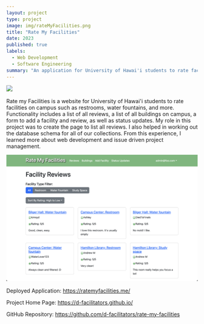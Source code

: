 ```yaml
---
layout: project
type: project
image: img/rateMyFacilities.png
title: "Rate My Facilities"
date: 2023
published: true
labels:
  - Web Development
  - Software Engineering
summary: "An application for University of Hawai'i students to rate facilities on campus such as restrooms, water fountains, and more."
---
```


<img class="img-fluid" src="../img/landingPage.png">

Rate my Facilities is a website for University of Hawai'i students to rate facilities on campus such as restrooms, water fountains, and more. Functionality includes a list of all reviews, a list of all buildings on campus, a form to add a facility and review, as well as status updates. My role in this project was to create the page to list all reviews. I also helped in working out the database schema for all of our collections. From this experience, I learned more about web development and issue driven project management. 

<img class="img-fluid" src="../img/reviewPage.png">

Deployed Application: <a href="https://ratemyfacilities.me/"><i class="large github icon "></i>https://ratemyfacilities.me/</a>

Project Home Page: <a href="https://d-facilitators.github.io/"><i class="large github icon "></i>https://d-facilitators.github.io/</a>

GitHub Repository: <a href="https://github.com/d-facilitators/rate-my-facilities"><i class="large github icon "></i>https://github.com/d-facilitators/rate-my-facilities</a>

